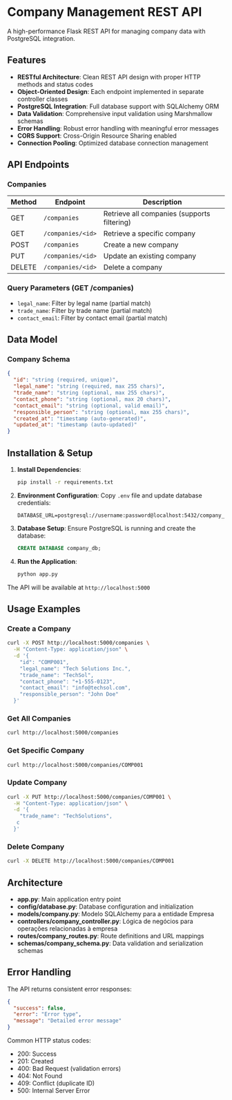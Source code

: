 # Company Management REST API

A high-performance Flask REST API for managing company data with PostgreSQL integration.

## Features

- **RESTful Architecture**: Clean REST API design with proper HTTP methods and status codes
- **Object-Oriented Design**: Each endpoint implemented in separate controller classes
- **PostgreSQL Integration**: Full database support with SQLAlchemy ORM
- **Data Validation**: Comprehensive input validation using Marshmallow schemas
- **Error Handling**: Robust error handling with meaningful error messages
- **CORS Support**: Cross-Origin Resource Sharing enabled
- **Connection Pooling**: Optimized database connection management

## API Endpoints

### Companies

| Method | Endpoint | Description |
|--------|----------|-------------|
| GET | `/companies` | Retrieve all companies (supports filtering) |
| GET | `/companies/<id>` | Retrieve a specific company |
| POST | `/companies` | Create a new company |
| PUT | `/companies/<id>` | Update an existing company |
| DELETE | `/companies/<id>` | Delete a company |

### Query Parameters (GET /companies)

- `legal_name`: Filter by legal name (partial match)
- `trade_name`: Filter by trade name (partial match)
- `contact_email`: Filter by contact email (partial match)

## Data Model

### Company Schema

```json
{
  "id": "string (required, unique)",
  "legal_name": "string (required, max 255 chars)",
  "trade_name": "string (optional, max 255 chars)",
  "contact_phone": "string (optional, max 20 chars)",
  "contact_email": "string (optional, valid email)",
  "responsible_person": "string (optional, max 255 chars)",
  "created_at": "timestamp (auto-generated)",
  "updated_at": "timestamp (auto-updated)"
}
```

## Installation & Setup

1. **Install Dependencies**:
   ```bash
   pip install -r requirements.txt
   ```

2. **Environment Configuration**:
   Copy `.env` file and update database credentials:
   ```
   DATABASE_URL=postgresql://username:password@localhost:5432/company_db
   ```

3. **Database Setup**:
   Ensure PostgreSQL is running and create the database:
   ```sql
   CREATE DATABASE company_db;
   ```

4. **Run the Application**:
   ```bash
   python app.py
   ```

The API will be available at `http://localhost:5000`

## Usage Examples

### Create a Company
```bash
curl -X POST http://localhost:5000/companies \
  -H "Content-Type: application/json" \
  -d '{
    "id": "COMP001",
    "legal_name": "Tech Solutions Inc.",
    "trade_name": "TechSol",
    "contact_phone": "+1-555-0123",
    "contact_email": "info@techsol.com",
    "responsible_person": "John Doe"
  }'
```

### Get All Companies
```bash
curl http://localhost:5000/companies
```

### Get Specific Company
```bash
curl http://localhost:5000/companies/COMP001
```

### Update Company
```bash
curl -X PUT http://localhost:5000/companies/COMP001 \
  -H "Content-Type: application/json" \
  -d '{
    "trade_name": "TechSolutions",
   c
  }'
```

### Delete Company
```bash
curl -X DELETE http://localhost:5000/companies/COMP001
```

## Architecture

- **app.py**: Main application entry point
- **config/database.py**: Database configuration and initialization
- **models/company.py**: Modelo SQLAlchemy para a entidade Empresa
- **controllers/company_controller.py**: Lógica de negócios para operações relacionadas à empresa
- **routes/company_routes.py**: Route definitions and URL mappings
- **schemas/company_schema.py**: Data validation and serialization schemas

## Error Handling

The API returns consistent error responses:

```json
{
  "success": false,
  "error": "Error type",
  "message": "Detailed error message"
}
```

Common HTTP status codes:
- 200: Success
- 201: Created
- 400: Bad Request (validation errors)
- 404: Not Found
- 409: Conflict (duplicate ID)
- 500: Internal Server Error